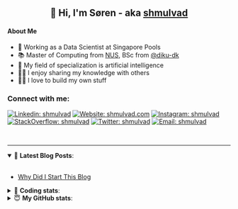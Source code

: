 <h2 align="center">
	👋 Hi, I'm Søren - aka <a href="https://shmulvad.com">shmulvad</a>
</h2>

#### About Me
- 🤖 Working as a Data Scientist at Singapore Pools
- 📚 Master of Computing from [NUS], BSc from [@diku-dk]
- 🧠 My field of specialization is artificial intelligence
- 👨‍🏫 I enjoy sharing my knowledge with others
- 👨‍💻 I love to build my own stuff

### Connect with me:

[![Linkedin: shmulvad](https://img.shields.io/badge/shmulvad-blue?style=flat&logo=Linkedin&logoColor=white)][linkedin]
[![Website: shmulvad.com](https://img.shields.io/badge/shmulvad.com-47CCCC?&style=flat&logo=Google-Chrome&logoColor=white)][website]
[![Instagram: shmulvad](https://img.shields.io/badge/-@shmulvad-purple?style=flat&logo=Instagram&logoColor=white)][instagram]
[![StackOverflow: shmulvad](https://img.shields.io/badge/shmulvad-FE7A16?style=flat&logo=stack-overflow&logoColor=white)][stackOverflow]
[![Twitter: shmulvad](https://img.shields.io/badge/@shmulvad-1ca0f1?style=flat&logo=twitter&logoColor=white)][twitter]
[![Email: shmulvad](https://img.shields.io/badge/shmulvad-D14836?style=flat&logo=gmail&logoColor=white)][mail]

<br />

---

<details open>
 <summary>📕 <b>Latest Blog Posts</b>: </summary>

<br>

<!-- BLOG-POST-LIST:START -->
- [Why Did I Start This Blog](https://shmulvad.com/blog/why-did-start-this-blog)
<!-- BLOG-POST-LIST:END -->

</details>

<!-- --- -->

<details>
 <summary>🤖 <b>Coding stats</b>: </summary>

<br>

NOTE: Doesn't track coding at work or work done in environments such as Jupyter Notebooks.

<!--START_SECTION:waka-->
**I'm a Night 🦉** 

```text
🌞 Morning    102 commits    ██░░░░░░░░░░░░░░░░░░░░░░░   10.0% 
🌆 Daytime    372 commits    █████████░░░░░░░░░░░░░░░░   36.47% 
🌃 Evening    370 commits    █████████░░░░░░░░░░░░░░░░   36.27% 
🌙 Night      176 commits    ████░░░░░░░░░░░░░░░░░░░░░   17.25%

```


📊 **This Week I Spent My Time On** 

```text
💬 Programming Languages: 
Python                   2 hrs 16 mins       ████████████████░░░░░░░░░   64.79% 
Other                    50 mins             ██████░░░░░░░░░░░░░░░░░░░   23.89% 
HTML                     14 mins             █░░░░░░░░░░░░░░░░░░░░░░░░   6.8% 
JavaScript               9 mins              █░░░░░░░░░░░░░░░░░░░░░░░░   4.52%

🔥 Editors: 
VS Code                  2 hrs 40 mins       ███████████████████░░░░░░   76.11% 
Zsh                      31 mins             ███░░░░░░░░░░░░░░░░░░░░░░   14.82% 
Sublime Text             19 mins             ██░░░░░░░░░░░░░░░░░░░░░░░   9.07%

🐱‍💻 Projects: 
overvaagning-admin       1 hr 7 mins         ████████░░░░░░░░░░░░░░░░░   32.02% 
overvaagning-sender      1 hr 2 mins         ███████░░░░░░░░░░░░░░░░░░   29.65% 
company-scrapers         32 mins             ███░░░░░░░░░░░░░░░░░░░░░░   15.17% 
Unknown Project          29 mins             ███░░░░░░░░░░░░░░░░░░░░░░   13.89% 
Terminal                 19 mins             ██░░░░░░░░░░░░░░░░░░░░░░░   9.26%

```


 Last Updated on 04/03/2022 18:46:48 UTC
<!--END_SECTION:waka-->

</details>

<!-- --- -->

<details>
 <summary>😇 <b>My GitHub stats</b>: </summary>

<br>

<img align="left" alt="shmulvad's Github Stats" src="https://github-readme-stats.vercel.app/api?username=shmulvad&show_icons=true&hide_border=true" />

</details>



[website]: https://shmulvad.com
[twitter]: https://twitter.com/shmulvad
[linkedin]: https://linkedin.com/in/shmulvad
[instagram]: https://instagram.com/shmulvad
[stackOverflow]: https://stackoverflow.com/users/9248793/shmulvad
[mail]: mailto:shmulvad@gmail.com
[@diku-dk]: https://github.com/diku-dk
[github]: https://github.com/shmulvad
[NUS]: https://www.nus.edu.sg